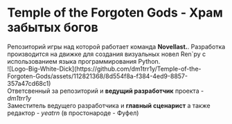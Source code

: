<h1>Temple of the Forgoten Gods - Храм забытых богов</h1>
Репозиторий игры над которой работает команда <b>Novellast.</b>. Разработка производится на движке для создания визуальных новел Ren`py с использованием языка программирования Python. 
<br>![Logo-Big-White-Dick](https://github.com/dm1trr1y/Temple-of-the-Forgoten-Gods/assets/112821368/8d554f8a-f384-4ed9-8857-357a47cd68c1)
<br>Ответсвенный за репозиторий и <b>ведущий разработчик</b> проекта - <i>dm1trr1y</i>
<br>Заместитель ведущего разработчика и <b>главный сценарист</b> а также редактор - <i>yeatrn</i> (в простонароде - Фуфел)
